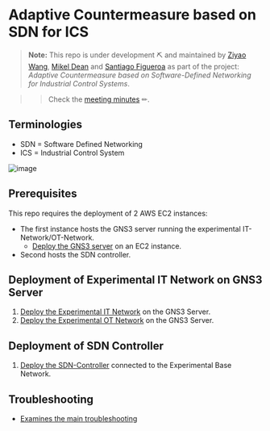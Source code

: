 # Adaptive Countermeasure based on SDN for ICS

> **Note:** This repo is under development ⛏ and maintained by [Ziyao Wang](ziyao.wang@se19.qmul.ac.uk), [Mikel Dean](mdeanoses@ceit.es) and [Santiago Figueroa](sfigueroa@ceit.es) as part of the project: *Adaptive Countermeasure based on Software-Defined Networking for Industrial Control Systems*.

>> Check the [meeting minutes](./Minutes/) ✏.

## Terminologies

- SDN = Software Defined Networking
- ICS = Industrial Control System

![image](https://user-images.githubusercontent.com/69375071/210196870-f1af4548-1d5f-4c7f-9654-5174ff9f5f75.png)

## Prerequisites

This repo requires the deployment of 2 AWS EC2 instances:

- The first instance hosts the GNS3 server running the experimental IT-Network/OT-Network.
  - [Deploy the GNS3 server](./0.GNS3/README.md) on an EC2 instance.
- Second hosts the SDN controller.

## Deployment of Experimental IT Network on GNS3 Server

1. [Deploy the Experimental IT Network](./1.IT-Network/README.md) on the GNS3 Server.
2. [Deploy the Experimental OT Network](./2.OT-Network/README.md) on the GNS3 Server.

## Deployment of SDN Controller

1. [Deploy the SDN-Controller](./3.SDN/README.md) connected to the Experimental Base Network.

## Troubleshooting

- [Examines the main troubleshooting](./Troubleshootings/README.md)
